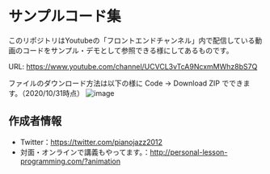 # サンプルコード集

このリポジトリはYoutubeの「フロントエンドチャンネル」内で配信している動画のコードをサンプル・デモとして参照できる様にしてあるものです。

URL: https://www.youtube.com/channel/UCVCL3vTcA9NcxmMWhz8bS7Q

ファイルのダウンロード方法は以下の様に
Code → Download ZIP
でできます。（2020/10/31時点）
![image](https://user-images.githubusercontent.com/26203206/97776991-2d1cfa80-1bb0-11eb-8ee4-70fb2de802d5.jpg)

## 作成者情報
- Twitter：https://twitter.com/pianojazz2012
- 対面・オンラインで講義もやってます。：http://personal-lesson-programming.com/?animation
